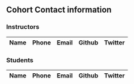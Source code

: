 ## Cohort Contact information

### Instructors

| Name         | Phone        | Email                       | Github | Twitter |
| ------------ | ------------ | --------------------------- | -------| ------- |


### Students

| Name                  | Phone        | Email                      | Github         | Twitter        |
| --------------------- | ------------ | -------------------------- | -------------- | -------------- |
